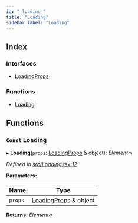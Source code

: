 ```yaml
---
id: "_loading_"
title: "Loading"
sidebar_label: "Loading"
---
```


## Index

### Interfaces

* [LoadingProps](../interfaces/_loading_.loadingprops.md)

### Functions

* [Loading](_loading_.md#const-loading)

## Functions

### `Const` Loading

▸ **Loading**(`props`: [LoadingProps](../interfaces/_loading_.loadingprops.md) & object): *Element‹›*

*Defined in [src/Loading.tsx:12](https://github.com/tarojsx/ui/blob/v0.11.0/src/Loading.tsx#L12)*

**Parameters:**

Name | Type |
------ | ------ |
`props` | [LoadingProps](../interfaces/_loading_.loadingprops.md) & object |

**Returns:** *Element‹›*
